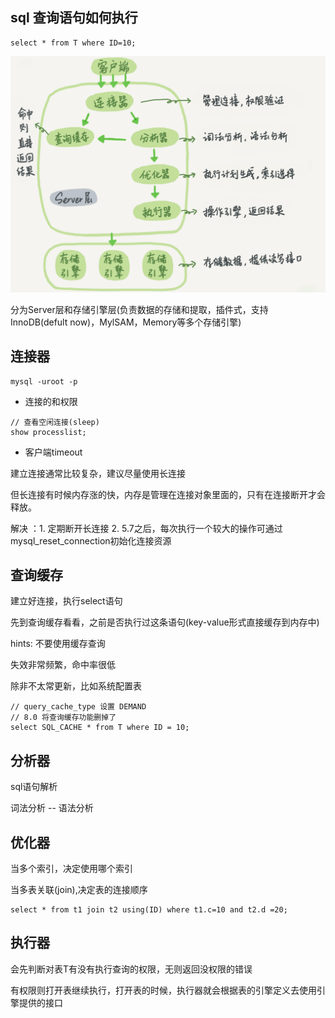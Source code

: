 ## sql 查询语句如何执行

```
select * from T where ID=10;
```

![mysql arch](../assets/01_arch.png)

分为Server层和存储引擎层(负责数据的存储和提取，插件式，支持InnoDB(defult now)，MylSAM，Memory等多个存储引擎)

## 连接器

```
mysql -uroot -p
```

- 连接的和权限

```
// 查看空闲连接(sleep)
show processlist;
```

- 客户端timeout

建立连接通常比较复杂，建议尽量使用长连接

但长连接有时候内存涨的快，内存是管理在连接对象里面的，只有在连接断开才会释放。

解决 ：1. 定期断开长连接 2. 5.7之后，每次执行一个较大的操作可通过mysql_reset_connection初始化连接资源

## 查询缓存

建立好连接，执行select语句

先到查询缓存看看，之前是否执行过这条语句(key-value形式直接缓存到内存中)

hints: 不要使用缓存查询

失效非常频繁，命中率很低

除非不太常更新，比如系统配置表

```
// query_cache_type 设置 DEMAND
// 8.0 将查询缓存功能删掉了
select SQL_CACHE * from T where ID = 10;
```

## 分析器

sql语句解析

词法分析 -- 语法分析

## 优化器

当多个索引，决定使用哪个索引

当多表关联(join),决定表的连接顺序

```
select * from t1 join t2 using(ID) where t1.c=10 and t2.d =20;
```

## 执行器

会先判断对表T有没有执行查询的权限，无则返回没权限的错误

有权限则打开表继续执行，打开表的时候，执行器就会根据表的引擎定义去使用引擎提供的接口



